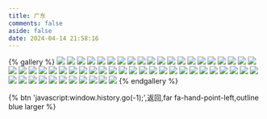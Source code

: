 ```yaml
---
title: 广东
comments: false
aside: false
date: 2024-04-14 21:58:16
---
```


{% gallery %}
![](https://blogfiles.oss.fyz666.xyz/webp/599ba2a4-178e-4a7e-a4b2-a2c2fd003121.webp)
![](https://blogfiles.oss.fyz666.xyz/webp/dfdf2a3d-4724-4a75-a96c-8101ffcf3e6f.webp)
![](https://blogfiles.oss.fyz666.xyz/jpeg/4d97122a-197d-47ad-9241-2f78c7d34abd.jpeg)
![](https://blogfiles.oss.fyz666.xyz/webp/bee88e2a-e8f4-4dd6-bdb1-d35286456645.webp)
![](https://blogfiles.oss.fyz666.xyz/jpeg/314d312e-f7a8-46cc-9601-c3f9dbfabbb7.jpeg)
![](https://blogfiles.oss.fyz666.xyz/webp/6ff8cf4e-f34d-4292-be00-4df47e6638d5.webp)
![](https://blogfiles.oss.fyz666.xyz/webp/7caf758d-97d5-47ee-8a3e-39fe352bed48.webp)
![](https://blogfiles.oss.fyz666.xyz/webp/80dbdbed-1916-4e93-81e7-42d16f1302dd.webp)
![](https://blogfiles.oss.fyz666.xyz/webp/13a01d1a-ff96-49b9-8a86-4b2d9af684a5.webp)
![](https://blogfiles.oss.fyz666.xyz/webp/3985e5cc-3c57-4cd3-b272-cc66b2c22756.webp)
![](https://blogfiles.oss.fyz666.xyz/webp/c655dc54-43a6-4f79-bd23-e430d773f8fb.webp)
![](https://blogfiles.oss.fyz666.xyz/webp/3c4fad5b-96fb-4a9f-8bed-0a49fa103ed3.webp)
![](https://blogfiles.oss.fyz666.xyz/jpeg/8d955fd9-c9ab-4c6a-a13b-87315f1fae52.jpeg)
![](https://blogfiles.oss.fyz666.xyz/jpeg/2717cd29-fe89-4392-ae2c-b195f3c89cbb.jpeg)
![](https://blogfiles.oss.fyz666.xyz/webp/118e5b39-e70b-44e4-8280-34490b8abfc0.webp)
![](https://blogfiles.oss.fyz666.xyz/jpeg/099714dd-e570-4fb9-9f05-a8bfd21d33d5.jpeg)
![](https://blogfiles.oss.fyz666.xyz/webp/c16f13da-a646-41d8-a1cf-67aa5fd7125c.webp)
![](https://blogfiles.oss.fyz666.xyz/webp/56e987d2-cdbf-4b29-ad1a-31e3ca9801c0.webp)
![](https://blogfiles.oss.fyz666.xyz/webp/4fe0c7d6-1b58-4f05-a43c-ef420020d3e5.webp)
![](https://blogfiles.oss.fyz666.xyz/webp/be7837e1-e39d-4af8-b622-511a1ca727d8.webp)
![](https://blogfiles.oss.fyz666.xyz/webp/a4a4f5ac-aa84-4c41-8965-67894a94597e.webp)
![](https://blogfiles.oss.fyz666.xyz/webp/3f0ca335-a15d-4b28-8ab5-ad0e72c2cc10.webp)
![](https://blogfiles.oss.fyz666.xyz/webp/28bb92f1-496c-40d8-94ba-f7483e2af4a6.webp)
![](https://blogfiles.oss.fyz666.xyz/webp/1c4bb9cb-e9c0-415c-be25-3b3ecfa127e1.webp)
![](https://blogfiles.oss.fyz666.xyz/jpeg/32fc8b17-30ad-4594-b61d-2bf0319a18b0.jpeg)
![](https://blogfiles.oss.fyz666.xyz/webp/0e951ea5-e7f5-469d-8b0a-38bd3acded1a.webp)
![](https://blogfiles.oss.fyz666.xyz/webp/f64c30e2-d7a3-42b8-b525-e33d12814201.webp)
![](https://blogfiles.oss.fyz666.xyz/jpeg/65d8d00a-3975-42c0-8b85-4ed7d663ceb1.jpeg)
![](https://blogfiles.oss.fyz666.xyz/webp/05cd63da-4ca0-41f4-b218-3f08b8a2521e.webp)
![](https://blogfiles.oss.fyz666.xyz/webp/56fad8c8-45d8-40cc-a863-76061f31c97e.webp)
![](https://blogfiles.oss.fyz666.xyz/webp/87b23827-68ce-453c-bcd8-c4468be4638e.webp)
![](https://blogfiles.oss.fyz666.xyz/jpeg/2f3ee535-e368-425f-8fc3-cb1458355b74.jpeg)
![](https://blogfiles.oss.fyz666.xyz/webp/91ba8220-3631-4e6f-ac52-56c67e615c65.webp)
![](https://blogfiles.oss.fyz666.xyz/webp/ed0a97c6-678d-4b03-9c87-be85788cfc0f.webp)
![](https://blogfiles.oss.fyz666.xyz/jpeg/77793a30-2ae9-420e-a46e-53105b0b8298.jpeg)
![](https://blogfiles.oss.fyz666.xyz/jpeg/31a88d40-0fff-494b-9625-9615da07cdea.jpeg)
![](https://blogfiles.oss.fyz666.xyz/webp/f02d4160-a7f0-41e8-8810-80b3df562cbd.webp)
![](https://blogfiles.oss.fyz666.xyz/webp/905f6c9c-6bd1-4ea5-91ba-95ddfdf577a4.webp)
![](https://blogfiles.oss.fyz666.xyz/jpeg/ebca4d81-c6c6-4bb1-90c3-eb63c36b92d5.jpeg)
![](https://blogfiles.oss.fyz666.xyz/webp/df525de4-128a-4ba8-992e-3da34f78a7e1.webp)
![](https://blogfiles.oss.fyz666.xyz/webp/abe3fe1d-9f24-4a11-be49-174ad2f0bcf0.webp)
![](https://blogfiles.oss.fyz666.xyz/webp/9170400d-b77f-41cf-9ec4-687933bb4c0c.webp)
![](https://blogfiles.oss.fyz666.xyz/webp/45f715bf-2b91-4685-95b8-5b19a2f5d4a3.webp)
![](https://blogfiles.oss.fyz666.xyz/webp/493ea0b6-1aac-4d83-9087-f37ddd552cf6.webp)
![](https://blogfiles.oss.fyz666.xyz/webp/f3afd2e2-ed16-442c-a555-760af2e8dbe5.webp)
![](https://blogfiles.oss.fyz666.xyz/webp/d6abb269-ff64-4001-b619-159f93d77419.webp)
![](https://blogfiles.oss.fyz666.xyz/webp/dabfe3ed-affd-4f02-a588-42d695082930.webp)
![](https://blogfiles.oss.fyz666.xyz/jpeg/2fcd22e3-c53d-4c2f-b70b-e0a302fcfd4c.jpeg)
![](https://blogfiles.oss.fyz666.xyz/webp/b44d13af-4158-4a13-b0b8-95dd64b8568b.webp)
![](https://blogfiles.oss.fyz666.xyz/webp/a7ac732b-8350-4174-9f54-fa47f7860c4b.webp)
![](https://blogfiles.oss.fyz666.xyz/webp/36e81ed0-381a-47d1-a9fe-38f405895971.webp)
![](https://blogfiles.oss.fyz666.xyz/webp/ee979c8a-7dc6-4b86-8d4c-289ad8d616cc.webp)
![](https://blogfiles.oss.fyz666.xyz/webp/38514ae8-89cf-4547-9952-02358ef765a4.webp)
![](https://blogfiles.oss.fyz666.xyz/jpeg/c6625b80-7269-43c1-8c17-e2ef9d98f879.jpeg)
![](https://blogfiles.oss.fyz666.xyz/webp/6eec0306-faed-447f-b720-96be42e5d3cc.webp)
![](https://blogfiles.oss.fyz666.xyz/webp/54e5261a-204e-4954-8ecd-903f7a8f5d0f.webp)
{% endgallery %}

{% btn 'javascript:window.history.go(-1);',返回,far fa-hand-point-left,outline blue larger %}
